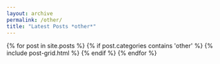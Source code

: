 ```yaml
---
layout: archive
permalink: /other/
title: "Latest Posts *other*"
---
```


<div class="tiles">
{% for post in site.posts %}
	{% if post.categories contains 'other' %}
		{% include post-grid.html %}
	{% endif %}
{% endfor %}
</div><!-- /.tiles -->
